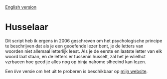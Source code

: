 [English version](README.md)

# Husselaar
Dit script heb ik ergens in 2006 geschreven om het psychologische principe te beschrijven dat als je een geoefende lezer bent, je de letters van woorden niet allemaal letterlijk leest. Als je de eerste en laatste letter van elk woord laat staan, en de letters er tussenin husselt, zal het je wlielhct vzrbaeen hoe geod je alles nog op binja nalrome slheeind kan lezen.

Een _live_ versie om het uit te proberen is beschikbaar op [mijn website](http://jochemdouw.nl/husselaar/).
